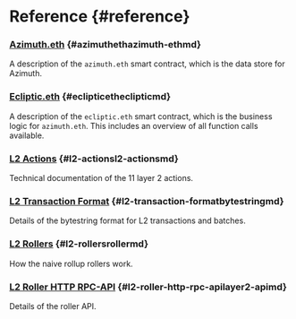 # Reference {#reference}

### [Azimuth.eth](azimuth-eth.md) {#azimuthethazimuth-ethmd}

A description of the `azimuth.eth` smart contract, which is the data store for Azimuth.

### [Ecliptic.eth](ecliptic.md) {#eclipticetheclipticmd}

A description of the `ecliptic.eth` smart contract, which is the business logic for `azimuth.eth`. This includes an overview of all function calls available.

### [L2 Actions](l2-actions.md) {#l2-actionsl2-actionsmd}

Technical documentation of the 11 layer 2 actions.

### [L2 Transaction Format](bytestring.md) {#l2-transaction-formatbytestringmd}

Details of the bytestring format for L2 transactions and batches.

### [L2 Rollers](roller.md) {#l2-rollersrollermd}

How the naive rollup rollers work.

### [L2 Roller HTTP RPC-API](layer2-api.md) {#l2-roller-http-rpc-apilayer2-apimd}

Details of the roller API.

